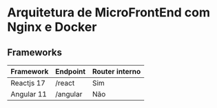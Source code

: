 # Arquitetura de MicroFrontEnd com Nginx e Docker

## Frameworks

|Framework | Endpoint | Router interno|
|----------|----------|---------------|
|Reactjs 17| /react   | Sim           |
|Angular 11| /angular | Não           |
